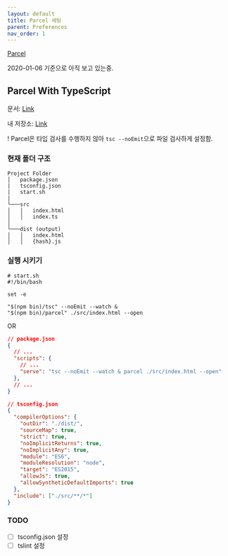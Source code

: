 ```yaml
---
layout: default
title: Parcel 세팅
parent: Preferences
nav_order: 1
---
```


[Parcel](https://ko.parceljs.org/)

2020-01-06 기준으로 아직 보고 있는중.



## Parcel With TypeScript

문서: [Link](https://ko.parceljs.org/typeScript.html)

내 저장소: [Link](https://github.com/snowkirin/parcel-typescript)



! Parcel은 타입 검사를 수행하지 않아 `tsc --noEmit`으로 파일 검사하게 설정함.



### 현재 폴더 구조

```
Project Folder
│   package.json
|   tsconfig.json
|   start.sh
|
└───src 
│   │   index.html
│   │   index.ts
│   
└───dist (output)
│   │   index.html
│   │   {hash}.js
```



### 실행 시키기

```shell
# start.sh
#!/bin/bash

set -e

"$(npm bin)/tsc" --noEmit --watch &
"$(npm bin)/parcel" ./src/index.html --open
```

OR

```json
// package.json
{
  // ...
  "scripts": {
    // ...
    "serve": "tsc --noEmit --watch & parcel ./src/index.html --open"
  },
  // ...
}
```



```json
// tsconfig.json
{
  "compilerOptions": {
    "outDir": "./dist/",
    "sourceMap": true,
    "strict": true,
    "noImplicitReturns": true,
    "noImplicitAny": true,
    "module": "ES6",
    "moduleResolution": "node",
    "target": "ES2015",
    "allowJs": true,
    "allowSyntheticDefaultImports": true
  },
  "include": ["./src/**/*"]
}
```



### TODO

- [ ] tsconfig.json 설정
- [ ] tslint 설정
